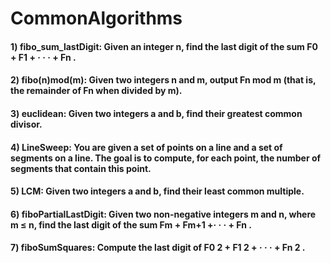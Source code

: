 # CommonAlgorithms


#### 1) fibo_sum_lastDigit: Given an integer n, find the last digit of the sum F0 + F1 + · · · + Fn .

#### 2) fibo(n)mod(m): Given two integers n and m, output Fn mod m (that is, the remainder of Fn when divided by m).

#### 3) euclidean: Given two integers a and b, find their greatest common divisor.

#### 4) LineSweep: You are given a set of points on a line and a set of segments on a line. The goal is to compute, for each point, the number of segments that contain this point.

#### 5) LCM: Given two integers a and b, find their least common multiple.

#### 6) fiboPartialLastDigit: Given two non-negative integers m and n, where m ≤ n, find the last digit of the sum Fm + Fm+1 +· · · + Fn .

#### 7) fiboSumSquares:  Compute the last digit of F0 2 + F1 2 + · · · + Fn 2 .

